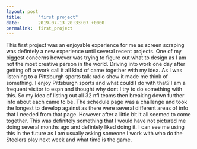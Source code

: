 ```yaml
---
layout: post
title:      "first project"
date:       2019-07-13 20:33:07 +0000
permalink:  first_project
---
```



This first project was an enjoyable experience for me as screen scraping was defintely a new experience until several recent projects.  One of my biggest concerns however was trying to figure out what to design as I am not the most creative person in the world.  Driving into work one day after getting off a work call it all kind of came together with my idea.  As I was listening to a Pittsburgh sports talk radio show it made me think of something.  I enjoy Pittsburgh sports and what could I do with that?  I am a frequent visitor to espn and thought why dont I try to do something with this.  So my idea of listing out all 32 nfl teams then breaking down further info about each came to be.  The schedule page was a challenge and took the longest to develop against as there were several different areas of info that I needed from that page.  However after a little bit it all seemed to come together.  This was definitely something that I would have not pictured me doing several months ago and defintely liked doing it.  I can see me using this in the future as I am usually asking someone I work with who do the Steelers play next week and what time is the game.
